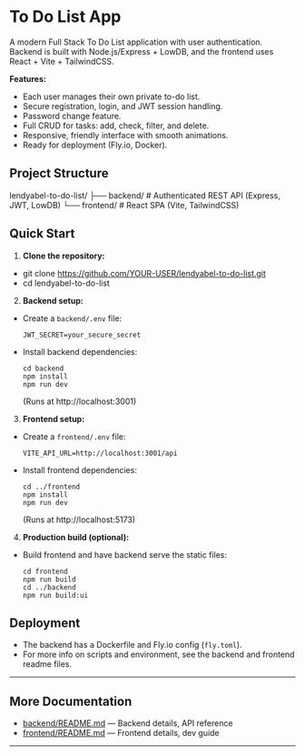 # To Do List App

A modern Full Stack To Do List application with user authentication. Backend is built with Node.js/Express + LowDB, and the frontend uses React + Vite + TailwindCSS.

**Features:**
- Each user manages their own private to-do list.
- Secure registration, login, and JWT session handling.
- Password change feature.
- Full CRUD for tasks: add, check, filter, and delete.
- Responsive, friendly interface with smooth animations.
- Ready for deployment (Fly.io, Docker).

## Project Structure
lendyabel-to-do-list/
├── backend/ # Authenticated REST API (Express, JWT, LowDB)
└── frontend/ # React SPA (Vite, TailwindCSS)

## Quick Start

1. **Clone the repository:**
- git clone https://github.com/YOUR-USER/lendyabel-to-do-list.git
- cd lendyabel-to-do-list

2. **Backend setup:**
- Create a `backend/.env` file:
  ```
  JWT_SECRET=your_secure_secret
  ```
- Install backend dependencies:
  ```
  cd backend
  npm install
  npm run dev
  ```
  (Runs at http://localhost:3001)

3. **Frontend setup:**
- Create a `frontend/.env` file:
  ```
  VITE_API_URL=http://localhost:3001/api
  ```
- Install frontend dependencies:
  ```
  cd ../frontend
  npm install
  npm run dev
  ```
  (Runs at http://localhost:5173)

4. **Production build (optional):**
- Build frontend and have backend serve the static files:
  ```
  cd frontend
  npm run build
  cd ../backend
  npm run build:ui
  ```

## Deployment

- The backend has a Dockerfile and Fly.io config (`fly.toml`).
- For more info on scripts and environment, see the backend and frontend readme files.

---

## More Documentation

- [backend/README.md](backend/README.md) — Backend details, API reference
- [frontend/README.md](frontend/README.md) — Frontend details, dev guide

---